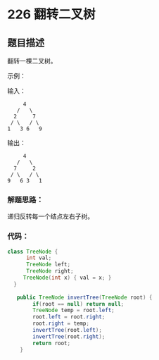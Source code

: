 # 226 翻转二叉树

## 题目描述
翻转一棵二叉树。

示例：

输入：

         4
       /   \
      2     7
     / \   / \
    1   3 6   9
输出：

	     4
	   /   \
	  7     2
	 / \   / \
	9   6 3   1


### 解题思路：
递归反转每一个结点左右子树。


### 代码：


```java
class TreeNode {
      int val;
      TreeNode left;
      TreeNode right;
     TreeNode(int x) { val = x; }
  }
  
   public TreeNode invertTree(TreeNode root) {
        if(root == null) return null;
        TreeNode temp = root.left;
        root.left = root.right;
        root.right = temp;
        invertTree(root.left);
        invertTree(root.right);
        return root;
    }

```